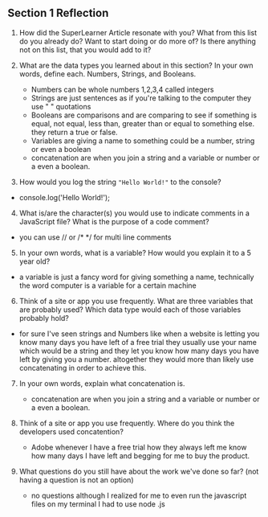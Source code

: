 ## Section 1 Reflection

1. How did the SuperLearner Article resonate with you? What from this list do you already do? Want to start doing or do more of? Is there anything not on this list, that you would add to it?

2. What are the data types you learned about in this section? In your own words, define each.
    Numbers, Strings, and Booleans.
    - Numbers can be whole numbers 1,2,3,4 called integers
    - Strings are just sentences as if you're talking to the computer they use " " quotations
    - Booleans are comparisons and are comparing to see if something is equal,
      not equal, less than, greater than or equal to something else. they return a true or false.
    - Variables are giving a name to something could be a number, string or even a boolean
    - concatenation are when you join a string and a variable or number or a even a boolean.  

3. How would you log the string `"Hello World!"` to the console?
  - console.log('Hello World!');

4. What is/are the character(s) you would use to indicate comments in a JavaScript file? What is the purpose of a code comment?
  - you can use // or /* */ for multi line comments

5. In your own words, what is a variable? How would you explain it to a 5 year old?
  - a variable is just a fancy word for giving something a name, technically the word
    computer is a variable for a certain machine

6. Think of a site or app you use frequently. What are three variables that are probably used? Which data type would each of those variables probably hold?
  - for sure I've seen strings and Numbers like when a website is letting you know many
  days you have left of a free trial they usually use your name which would be a string
  and they let you know how many days you have left by giving you a number.
  altogether they would more than likely use concatenating in order to achieve this.


7. In your own words, explain what concatenation is.
    - concatenation are when you join a string and a variable or number or a even a boolean.

8. Think of a site or app you use frequently. Where do you think the developers used concatention?
    - Adobe whenever I have a free trial how they always left me know how many days I have left and begging for me to buy the product.

9. What questions do you still have about the work we've done so far? (not having a question is not an option)
    - no questions although I realized for me to even run the javascript files on my terminal I had to use node <JavaScriptfile>.js
